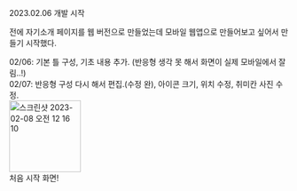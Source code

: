 2023.02.06 개발 시작

전에 자기소개 페이지를 웹 버전으로 만들었는데 모바일 웹앱으로 만들어보고 싶어서 만들기 시작했다.

02/06: 기본 틀 구성, 기초 내용 추가. (반응형 생각 못 해서 화면이 실제 모바일에서 잘림..!)<br>
02/07: 반응형 구성 다시 해서 편집.(수정 완), 아이콘 크기, 위치 수정, 취미칸 사진 수정.<br>
<img width="129" alt="스크린샷 2023-02-08 오전 12 16 10" src="https://user-images.githubusercontent.com/102772287/217285160-52a60393-e8ac-4442-ab86-b361a67500c3.png">
<br> 처음 시작 화면!
